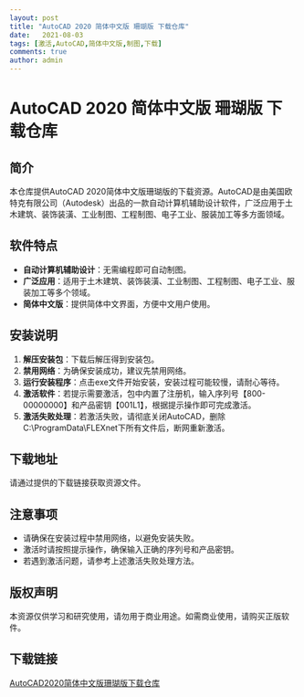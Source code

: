 ```yaml
---
layout: post
title: "AutoCAD 2020 简体中文版 珊瑚版 下载仓库"
date:   2021-08-03
tags: [激活,AutoCAD,简体中文版,制图,下载]
comments: true
author: admin
---
```

# AutoCAD 2020 简体中文版 珊瑚版 下载仓库

## 简介
本仓库提供AutoCAD 2020简体中文版珊瑚版的下载资源。AutoCAD是由美国欧特克有限公司（Autodesk）出品的一款自动计算机辅助设计软件，广泛应用于土木建筑、装饰装潢、工业制图、工程制图、电子工业、服装加工等多方面领域。

## 软件特点
- **自动计算机辅助设计**：无需编程即可自动制图。
- **广泛应用**：适用于土木建筑、装饰装潢、工业制图、工程制图、电子工业、服装加工等多个领域。
- **简体中文版**：提供简体中文界面，方便中文用户使用。

## 安装说明
1. **解压安装包**：下载后解压得到安装包。
2. **禁用网络**：为确保安装成功，建议先禁用网络。
3. **运行安装程序**：点击exe文件开始安装，安装过程可能较慢，请耐心等待。
4. **激活软件**：若提示需要激活，包中内置了注册机，输入序列号【800-00000000】和产品密钥【001L1】，根据提示操作即可完成激活。
5. **激活失败处理**：若激活失败，请彻底关闭AutoCAD，删除C:\ProgramData\FLEXnet下所有文件后，断网重新激活。

## 下载地址
请通过提供的下载链接获取资源文件。

## 注意事项
- 请确保在安装过程中禁用网络，以避免安装失败。
- 激活时请按照提示操作，确保输入正确的序列号和产品密钥。
- 若遇到激活问题，请参考上述激活失败处理方法。

## 版权声明
本资源仅供学习和研究使用，请勿用于商业用途。如需商业使用，请购买正版软件。

## 下载链接

[AutoCAD2020简体中文版珊瑚版下载仓库](https://pan.quark.cn/s/6a4e900f9685)